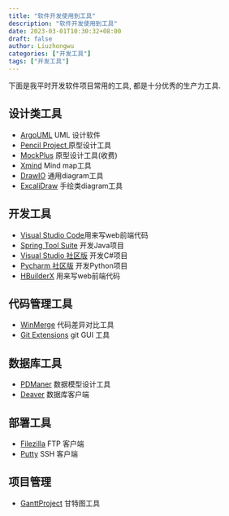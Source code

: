 ```yaml
---
title: "软件开发使用到工具"
description: "软件开发使用到工具"
date: 2023-03-01T10:30:32+08:00
draft: false
author: Liuzhongwu
categories: ["开发工具"]
tags: ["开发工具"]
---
```


下面是我平时开发软件项目常用的工具, 都是十分优秀的生产力工具.  

## 设计类工具
- [ArgoUML](https://argouml-tigris-org.github.io/tigris/argouml/) UML 设计软件 
- [Pencil Project ](https://pencil.evolus.vn/) 原型设计工具
- [MockPlus](https://www.mockplus.cn/?hmsr=360m)  原型设计工具(收费)
- [Xmind](https://xmind.cn/) Mind map工具
- [DrawIO](https://draw.io/index.html) 通用diagram工具
- [ExcaliDraw](https://excalidraw.com/) 手绘类diagram工具

## 开发工具
- [Visual Studio Code](https://code.visualstudio.com/)用来写web前端代码 
- [Spring Tool Suite](https://spring.io/tools/) 开发Java项目
- [Visual Studio 社区版](https://visualstudio.microsoft.com/zh-hans/downloads/) 开发C#项目
- [Pycharm 社区版](https://www.jetbrains.com/pycharm/download/#section=windows) 开发Python项目
- [HBuilderX](https://dcloud.io/hbuilderx.html) 用来写web前端代码 

## 代码管理工具
- [WinMerge](https://winmerge.org/) 代码差异对比工具
- [Git Extensions](https://gitextensions.github.io/) git GUI 工具

## 数据库工具
- [PDManer](https://www.oschina.net/p/pdmaner) 数据模型设计工具  
- [Deaver](https://dbeaver.io/) 数据库客户端 

## 部署工具
- [Filezilla](https://filezilla-project.org/) FTP 客户端
- [Putty](https://www.chiark.greenend.org.uk/~sgtatham/putty/latest.html) SSH 客户端

## 项目管理
- [GanttProject](https://www.ganttproject.biz/) 甘特图工具 